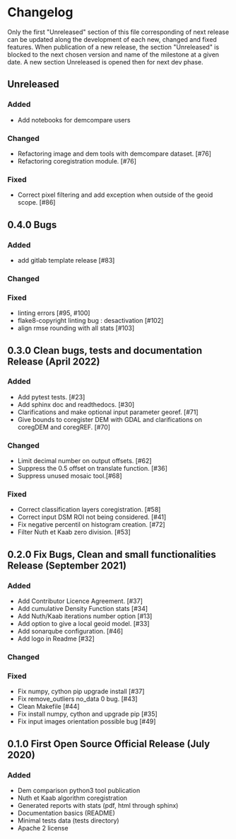 # Changelog

Only the first "Unreleased" section of this file corresponding of next release can be updated along the development of each new, changed and fixed features.
When publication of a new release, the section "Unreleased" is blocked to the next chosen version and name of the milestone at a given date.
A new section Unreleased is opened then for next dev phase.

## Unreleased

### Added
- Add notebooks for demcompare users 

### Changed
- Refactoring image and dem tools with demcompare dataset. [#76]
- Refactoring coregistration module. [#76]

### Fixed
- Correct pixel filtering and add exception when outside of the geoid scope. [#86]

## 0.4.0 Bugs

### Added
- add gitlab template release [#83]

### Changed

### Fixed
- linting errors [#95, #100]
- flake8-copyright linting bug : desactivation [#102]
- align rmse rounding with all stats [#103]

## 0.3.0 Clean bugs, tests and documentation Release (April 2022)

### Added
- Add pytest tests. [#23]
- Add sphinx doc and readthedocs. [#30]
- Clarifications and make optional input parameter georef. [#71]
- Give bounds to coregister DEM with GDAL and clarifications on coregDEM and coregREF. [#70]

### Changed
- Limit decimal number on output offsets. [#62]
- Suppress the 0.5 offset on translate function. [#36]
- Suppress unused mosaic tool.[#68]

### Fixed
- Correct classification layers coregistration. [#58]
- Correct input DSM ROI not being considered. [#41]
- Fix negative percentil on histogram creation. [#72]
- Filter Nuth et Kaab zero division. [#53]

## 0.2.0 Fix Bugs, Clean and small functionalities Release (September 2021)

### Added
- Add Contributor Licence Agreement. [#37]
- Add cumulative Density Function stats [#34]
- Add Nuth/Kaab iterations number option [#13]
- Add option to give a local geoid model. [#33]
- Add sonarqube configuration. [#46]
- Add logo in Readme [#32]

### Changed

### Fixed
- Fix numpy, cython pip upgrade install [#37]
- Fix remove_outliers no_data 0 bug. [#43]
- Clean Makefile [#44]
- Fix install numpy, cython and upgrade pip [#35]
- Fix input images orientation possible bug [#49]

## 0.1.0 First Open Source Official Release (July 2020)

### Added
- Dem comparison python3 tool publication
- Nuth et Kaab algorithm coregistration
- Generated reports with stats (pdf, html through sphinx)
- Documentation basics (README)
- Minimal tests data (tests directory)
- Apache 2 license
